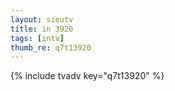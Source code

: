 ```yaml
--- 
layout: sieutv
title: in 3920
tags: [intv]
thumb_re: q7t13920
---
```

{% include tvadv key="q7t13920" %} 
